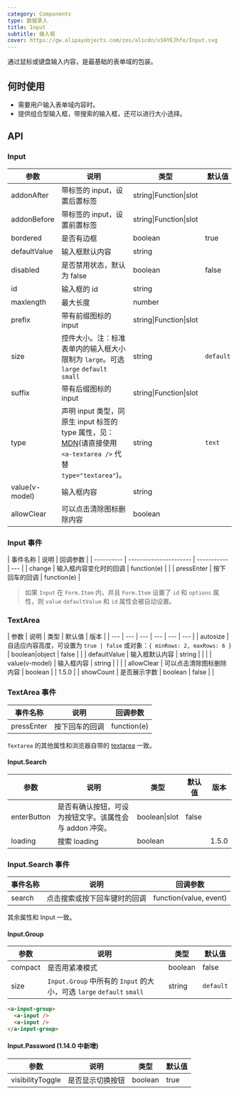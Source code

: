 ```yaml
---
category: Components
type: 数据录入
title: Input
subtitle: 输入框
cover: https://gw.alipayobjects.com/zos/alicdn/xS9YEJhfe/Input.svg
---
```


通过鼠标或键盘输入内容，是最基础的表单域的包装。

## 何时使用

- 需要用户输入表单域内容时。
- 提供组合型输入框，带搜索的输入框，还可以进行大小选择。

## API

### Input

| 参数 | 说明 | 类型 | 默认值 | 版本 |
| --- | --- | --- | --- | --- |
| addonAfter | 带标签的 input，设置后置标签 | string\|Function\|slot |  | 4.6.0 |
| addonBefore | 带标签的 input，设置前置标签 | string\|Function\|slot |  | 4.6.0 |
| bordered | 是否有边框 | boolean | true | 4.0 |
| defaultValue | 输入框默认内容 | string |  |  |
| disabled | 是否禁用状态，默认为 false | boolean | false |  |
| id | 输入框的 id | string |  |  |
| maxlength | 最大长度 | number |  | 1.5.0 |
| prefix | 带有前缀图标的 input | string\|Function\|slot |  | 4.6.0 |
| size | 控件大小。注：标准表单内的输入框大小限制为 `large`。可选 `large` `default` `small` | string | `default` |  |
| suffix | 带有后缀图标的 input | string\|Function\|slot |  | 4.6.0 |
| type | 声明 input 类型，同原生 input 标签的 type 属性，见：[MDN](https://developer.mozilla.org/zh-CN/docs/Web/HTML/Element/input#属性)(请直接使用 `<a-textarea />` 代替 `type="textarea"`)。 | string | `text` |  |
| value(v-model) | 输入框内容 | string |  |  |
| allowClear | 可以点击清除图标删除内容 | boolean |  |  |

### Input 事件

| 事件名称   | 说明                   | 回调参数    |
| ---------- | ---------------------- | ----------- | --- |
| change     | 输入框内容变化时的回调 | function(e) |     |
| pressEnter | 按下回车的回调         | function(e) |

> 如果 `Input` 在 `Form.Item` 内，并且 `Form.Item` 设置了 `id` 和 `options` 属性，则 `value` `defaultValue` 和 `id` 属性会被自动设置。

### TextArea

| 参数 | 说明 | 类型 | 默认值 | 版本 |
| --- | --- | --- | --- | --- | --- |
| autosize | 自适应内容高度，可设置为 `true | false` 或对象：`{ minRows: 2, maxRows: 6 }` | boolean\|object | false |  |
| defaultValue | 输入框默认内容 | string |  |  |
| value(v-model) | 输入框内容 | string |  |  |
| allowClear | 可以点击清除图标删除内容 | boolean |  | 1.5.0 |
| showCount | 是否展示字数 | boolean | false |  |

### TextArea 事件

| 事件名称   | 说明           | 回调参数    |
| ---------- | -------------- | ----------- |
| pressEnter | 按下回车的回调 | function(e) |

`Textarea` 的其他属性和浏览器自带的 [textarea](https://developer.mozilla.org/en-US/docs/Web/HTML/Element/textarea) 一致。

#### Input.Search

| 参数 | 说明 | 类型 | 默认值 | 版本 |
| --- | --- | --- | --- | --- |
| enterButton | 是否有确认按钮，可设为按钮文字。该属性会与 addon 冲突。 | boolean\|slot | false |  |
| loading | 搜索 loading | boolean |  | 1.5.0 |

### Input.Search 事件

| 事件名称 | 说明                         | 回调参数               |
| -------- | ---------------------------- | ---------------------- |
| search   | 点击搜索或按下回车键时的回调 | function(value, event) |

其余属性和 Input 一致。

#### Input.Group

| 参数 | 说明 | 类型 | 默认值 |
| --- | --- | --- | --- |
| compact | 是否用紧凑模式 | boolean | false |
| size | `Input.Group` 中所有的 `Input` 的大小，可选 `large` `default` `small` | string | `default` |

```html
<a-input-group>
  <a-input />
  <a-input />
</a-input-group>
```

#### Input.Password (1.14.0 中新增)

| 参数             | 说明             | 类型    | 默认值 |
| ---------------- | ---------------- | ------- | ------ |
| visibilityToggle | 是否显示切换按钮 | boolean | true   |
